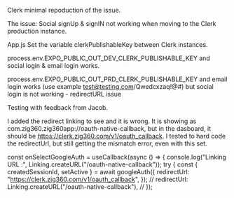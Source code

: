 Clerk minimal repoduction of the issue.

The issue:
Social signUp & signIN not working when moving to the Clerk production instance.

App.js
Set the variable clerkPublishableKey between Clerk instances.

process.env.EXPO_PUBLIC_OUT_DEV_CLERK_PUBLISHABLE_KEY and social login & email login works.

process.env.EXPO_PUBLIC_OUT_PRD_CLERK_PUBLISHABLE_KEY and email login works (use example test@testing.com/Qwedcxzaq!@#) but social login is not working - redirectURL issue

Testing with feedback from Jacob.

I added the redirect linking to see and it is wrong. It is showing as com.zig360.zig360app://oauth-native-callback, but in the dasboard, it should be https://clerk.zig360.com/v1/oauth_callback. I tested to hard code the redirectUrl, but still getting the mismatch error, even with this set.

const onSelectGoogleAuth = useCallback(async () => {
console.log("Linking URL :", Linking.createURL("/oauth-native-callback"));
try {
const { createdSessionId, setActive } = await googleAuth({
redirectUrl: "https://clerk.zig360.com/v1/oauth_callback",
});
// redirectUrl: Linking.createURL("/oauth-native-callback"),
// });
